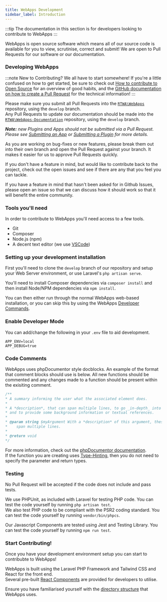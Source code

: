 ```yaml
---
title: WebApps Development
sidebar_label: Introduction
---
```


:::tip
The documentation in this section is for developers looking to contribute to WebApps
:::

WebApps is open source software which means all of our source code is available for you to view, scrutinise, correct and submit!
We are open to Pull Requests for our software or our documentation.

### Developing WebApps
:::note New to Contributing?
We all have to start somewhere! If you're a little confused on how to get started, be sure to check out [How to contribute to Open Source](https://opensource.guide/how-to-contribute/) for an overview of good habits, and the [GitHub documentation on how to create a Pull Request](https://help.github.com/articles/creating-a-pull-request/) for the technical information!
:::

Please make sure you submit all Pull Requests into the [`RTWA\WebApps`](https://github.com/RTWA/WebApps) repository, using the `develop` branch.<br />
Any Pull Requests to update our documentation should be made into the [`RTWA\WebApps-Documentation`](https://github.com/RTWA/WebApps-Documentation) repository, using the `develop` branch.

_**Note:** new Plugins and Apps should not be submitted via a Pull Request. Please see [Submitting an App](./app-development/submit.md) or [Submitting a Plugin](#) for more details._

As you are working on bug-fixes or new features, please break them out into their own branch and open the Pull Request against your branch. It makes it easier for us to approve Pull Requests quickly.

If you don't have a feature in mind, but would like to contribute back to the project, check out the open issues and see if there are any that you feel you can tackle.

If you have a feature in mind that hasn't been asked for in Github Issues, please open an issue so that we can discuss how it should work so that it will benefit the entire community.

### Tools you'll need
In order to contribute to WebApps you'll need access to a few tools.
- Git
- Composer
- Node.js (npm)
- A decent text editor (we use [VSCode](https://code.visualstudio.com/))

### Setting up your development installation
First you'll need to clone the `develop` branch of our repository and setup your Web Server environment, or use Laravel's `php artisan serve`.

You'll need to install Composer dependencies via `composer install` and then install Node/NPM dependencies via `npm install`.

You can then either run through the normal WebApps web-based installation, or you can skip this by using the WebApps [Developer Commands](developer-commands).

### Enable Developer Mode
You can add/change the following in your `.env` file to aid development.
```env title=".env"
APP_ENV=local
APP_DEBUG=true
```

### Code Comments
WebApps uses phpDocumentor style docblocks. An example of the format that comment blocks should use is below. All new functions should be commented and any changes made to a function should be present within the exisiting comment.

```PHP
/**
* A summary informing the user what the associated element does.
*
* A *description*, that can span multiple lines, to go _in-depth_ into the details of this element
* and to provide some background information or textual references.
*
* @param string $myArgument With a *description* of this argument, these may also
*    span multiple lines.
*
* @return void
*/
```

For more information, check out the [phpDocumentor documentation](https://docs.phpdoc.org/).<br />
If the function you are creating uses [Type-Hinting](https://laravel.com/docs/8.x/artisan#type-hinting-dependencies), then you do not need to specify the parameter and return types.

### Testing
No Pull Request will be accepted if the code does not include and pass tests.

We use PHPUnit, as included with Laravel for testing PHP code. You can test the code yourself by running `php artisan test`.<br />
We also test PHP code to be compliant with the PSR2 coding standard. You can test the code yourself by running `vendor/bin/phpcs`.

Our Javascript Components are tested using Jest and Testing Library. You can test the code yourself by running `npm run test`.

### Start Contributing!
Once you have your development environment setup you can start to contribubte to WebApps!

WebApps is built using the Laravel PHP Framework and Tailwind CSS and React for the front end.<br />
Several pre-built [React Components](/developers/react-components/index) are provided for developers to utilise.

Ensure you have familiarised yourself with the [directory structure](directory-structure) that WebApps uses.